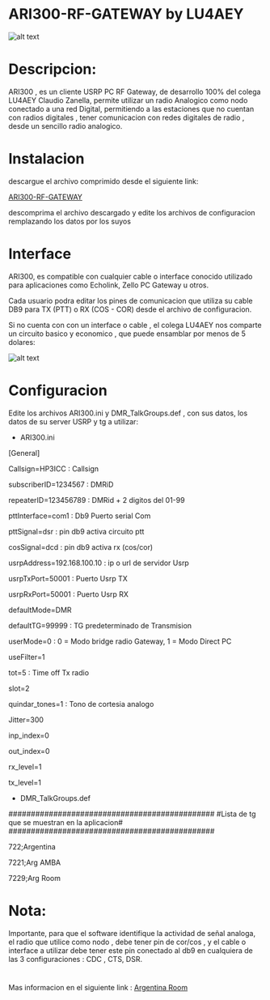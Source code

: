 # ARI300-RF-GATEWAY by LU4AEY

![alt text](https://raw.githubusercontent.com/hp3icc/ARI300-RF-GATEWAY/main/ari300rf-gateway.jpg)

#

# Descripcion:

ARI300 , es un cliente USRP PC RF Gateway, de desarrollo 100% del colega LU4AEY Claudio Zanella, permite utilizar un radio Analogico como nodo conectado a una red Digital, permitiendo a las estaciones que no cuentan con radios digitales , tener comunicacion con redes digitales de radio , desde un sencillo radio analogico.

#

# Instalacion 

descargue el archivo comprimido desde el siguiente link:

<p><a href="https://github.com/hp3icc/ARI300-RF-GATEWAY/blob/main/ARI300_RF_Gateway.zip?raw=true" target="_blank">ARI300-RF-GATEWAY</a></p>

descomprima el archivo descargado y edite los archivos de configuracion remplazando los datos por los suyos 

#

# Interface

ARI300, es compatible con cualquier cable o interface conocido utilizado para aplicaciones como Echolink, Zello PC Gateway u otros.

Cada usuario podra editar los pines de comunicacion que utiliza su cable DB9 para TX (PTT) o RX (COS - COR) desde el archivo de configuracion.

Si no cuenta con con un interface o cable , el colega LU4AEY nos comparte un circuito basico y economico , que puede ensamblar por menos de 5 dolares: 

![alt text](https://raw.githubusercontent.com/hp3icc/ARI300-RF-GATEWAY/main/Interface-ARI300--Circuito-Electrico-.jpg)

#

# Configuracion 

Edite los archivos ARI300.ini y DMR_TalkGroups.def , con sus datos, los datos de su server USRP y tg a utilizar:

* ARI300.ini

[General]

Callsign=HP3ICC               : Callsign

subscriberID=1234567          : DMRiD

repeaterID=123456789          : DMRid + 2 digitos del 01-99

pttInterface=com1             : Db9 Puerto serial Com

pttSignal=dsr                 : pin db9 activa circuito ptt

cosSignal=dcd                 : pin db9 activa rx (cos/cor)

usrpAddress=192.168.100.10    : ip o url de servidor Usrp

usrpTxPort=50001              : Puerto Usrp TX

usrpRxPort=50001              : Puerto Usrp RX

defaultMode=DMR               

defaultTG=99999               : TG predeterminado de Transmision

userMode=0                    : 0 = Modo bridge radio Gateway, 1 = Modo Direct PC

useFilter=1                   

tot=5                         : Time off Tx radio

slot=2                        

quindar_tones=1               : Tono de cortesia analogo

Jitter=300                    

inp_index=0

out_index=0

rx_level=1

tx_level=1



* DMR_TalkGroups.def

##############################################
#Lista de tg que se muestran en la aplicacion#
##############################################

722;Argentina

7221;Arg AMBA

7229;Arg Room


#

# Nota:

Importante, para que el software identifique la actividad de señal analoga, el radio que utilice como nodo , debe tener pin de cor/cos , y el cable o interface a utilizar debe tener este pin conectado al db9 en cualquiera de las 3 configuraciones : CDC , CTS, DSR.

#

<p>Mas informacion en el siguiente link : <a href="http://www.argentina-room.dns-cloud.net/" target="_blank">Argentina Room</a></p>
